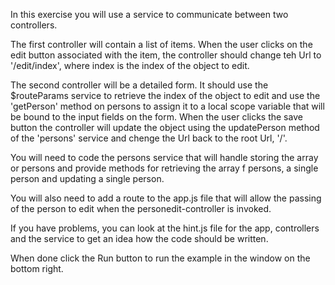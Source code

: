 In this exercise you will use a service to communicate between two controllers.

The first controller will contain a list of items. When the user clicks on the edit button associated with the item, the controller should change teh Url to '/edit/index', where index is the index of the object to edit.

The second controller will be a detailed form. It should use the $routeParams service to retrieve the index of the object to edit and use the 'getPerson' method on persons to assign it to a local scope variable that will be bound to the input fields on the form. When the user clicks the save button the controller will update the object using the updatePerson method of the 'persons' service and chenge the Url back to the root Url, '/'.

You will need to code the persons service that will handle storing the array or persons and provide methods for retrieving the array f persons, a single person and updating a single person.

You will also need to add a route to the app.js file that will allow the passing of the person to edit when the personedit-controller is invoked.

If you have problems, you can look at the hint.js file for the app, controllers and the service to get an idea how the code should be written.

When done click the Run button to run the example in the window on the bottom right.
